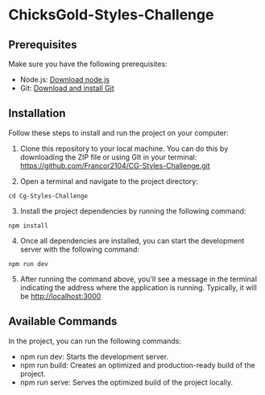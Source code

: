 # ChicksGold-Styles-Challenge

## Prerequisites 

Make sure you have the following prerequisites:
  * Node.js: [Download node.js](https://nodejs.org)
  * Git: [Download and install Git](https://git-scm.com/downloads)

## Installation
Follow these steps to install and run the project on your computer:

  1. Clone this repository to your local machine. You can do this by downloading the ZIP file or using GIt in your terminal: https://github.com/Francor2104/CG-Styles-Challenge.git
     
  2. Open a terminal and navigate to the project directory:
  ```
  cd Cg-Styles-Challenge
  ```
     
  3. Install the project dependencies by running the following command:
   ```
npm install
```
     
  4. Once all dependencies are installed, you can start the development server with the following command: 
  ```
  npm run dev
  ```
  5. After running the command above, you'll see a message in the terminal indicating the address where the application is running. Typically, it will be [http://localhost:3000](http://localhost:3000)

## Available Commands

In the project, you can run the following commands:

  * npm run dev: Starts the development server.
  * npm run build: Creates an optimized and production-ready build of the project.
  * npm run serve: Serves the optimized build of the project locally.


